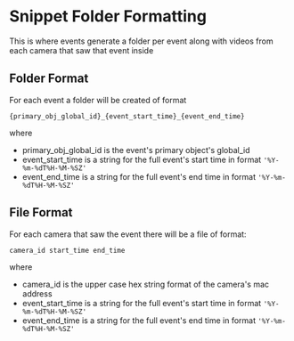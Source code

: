 # Snippet Folder Formatting

This is where events generate a folder per event along with videos from each camera that saw that event inside


## Folder Format

For each event a folder will be created of format

    {primary_obj_global_id}_{event_start_time}_{event_end_time}

where 
- primary_obj_global_id is the event's primary object's global_id
- event_start_time is a string for the full event's start time in format `'%Y-%m-%dT%H-%M-%SZ'`
- event_end_time is a string for the full event's end time in format `'%Y-%m-%dT%H-%M-%SZ'`

## File Format

For each camera that saw the event there will be a file of format: 

    camera_id start_time end_time

where
- camera_id is the upper case hex string format of the camera's mac address
- event_start_time is a string for the full event's start time in format `'%Y-%m-%dT%H-%M-%SZ'`
- event_end_time is a string for the full event's end time in format `'%Y-%m-%dT%H-%M-%SZ'`

